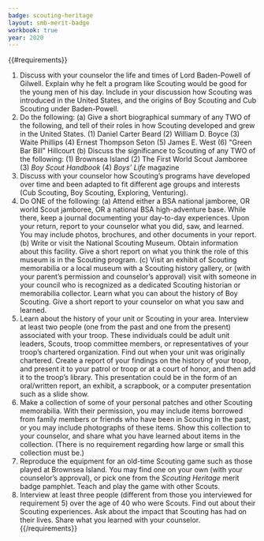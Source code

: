 ```yaml
---
badge: scouting-heritage
layout: smb-merit-badge
workbook: true
year: 2020
---
```


{{#requirements}}
1. Discuss with your counselor the life and times of Lord Baden-Powell of Gilwell. Explain why he felt a program like Scouting would be good for the young men of his day. Include in your discussion how Scouting was introduced in the United States, and the origins of Boy Scouting and Cub Scouting under Baden-Powell.
2. Do the following:
    (a) Give a short biographical summary of any TWO of the following, and tell of their roles in how Scouting developed and grew in the United States.
        (1) Daniel Carter Beard
        (2) William D. Boyce
        (3) Waite Phillips
        (4) Ernest Thompson Seton
        (5) James E. West
        (6) "Green Bar Bill" Hillcourt
    (b) Discuss the significance to Scouting of any TWO of the following:
        (1) Brownsea Island
        (2) The First World Scout Jamboree
        (3) *Boy Scout Handbook*
        (4) *Boys’ Life* magazine
3. Discuss with your counselor how Scouting’s programs have developed over time and been adapted to fit different age groups and interests (Cub Scouting, Boy Scouting, Exploring, Venturing).
4. Do ONE of the following:
    (a) Attend either a BSA national jamboree, OR world Scout jamboree, OR a national BSA high-adventure base. While there, keep a journal documenting your day-to-day experiences. Upon your return, report to your counselor what you did, saw, and learned. You may include photos, brochures, and other documents in your report.
    (b) Write or visit the National Scouting Museum. Obtain information about this facility. Give a short report on what you think the role of this museum is in the Scouting program.
    (c) Visit an exhibit of Scouting memorabilia or a local museum with a Scouting history gallery, or (with your parent’s permission and counselor’s approval) visit with someone in your council who is recognized as a dedicated Scouting historian or memorabilia collector. Learn what you can about the history of Boy Scouting. Give a short report to your counselor on what you saw and learned.
5. Learn about the history of your unit or Scouting in your area. Interview at least two people (one from the past and one from the present) associated with your troop. These individuals could be adult unit leaders, Scouts, troop committee members, or representatives of your troop’s chartered organization. Find out when your unit was originally chartered. Create a report of your findings on the history of your troop, and present it to your patrol or troop or at a court of honor, and then add it to the troop’s library. This presentation could be in the form of an oral/written report, an exhibit, a scrapbook, or a computer presentation such as a slide show.
6. Make a collection of some of your personal patches and other Scouting memorabilia. With their permission, you may include items borrowed from family members or friends who have been in Scouting in the past, or you may include photographs of these items. Show this collection to your counselor, and share what you have learned about items in the collection. (There is no requirement regarding how large or small this collection must be.)
7. Reproduce the equipment for an old-time Scouting game such as those played at Brownsea Island. You may find one on your own (with your counselor’s approval), or pick one from the *Scouting Heritage* merit badge pamphlet. Teach and play the game with other Scouts.
8. Interview at least three people (different from those you interviewed for requirement 5) over the age of 40 who were Scouts. Find out about their Scouting experiences. Ask about the impact that Scouting has had on their lives. Share what you learned with your counselor.
{{/requirements}}
